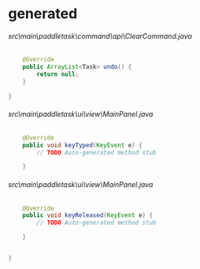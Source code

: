 # generated
###### src\main\paddletask\command\api\ClearCommand.java
``` java
	@Override
	public ArrayList<Task> undo() {
		return null;
	}
	
}
```
###### src\main\paddletask\ui\view\MainPanel.java
``` java
	@Override
	public void keyTyped(KeyEvent e) {
		// TODO Auto-generated method stub

	}

```
###### src\main\paddletask\ui\view\MainPanel.java
``` java
	@Override
	public void keyReleased(KeyEvent e) {
		// TODO Auto-generated method stub

	}


}
```
